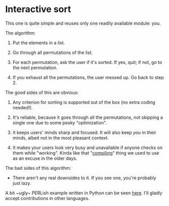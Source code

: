 Interactive sort
===

This one is quite simple and reuses only one readily available module: you.

The algorithm:

1. Put the elements in a list.

2. Go through all permutations of the list.

3. For each permutation, ask the user if it's sorted. If yes, quit; if not, go to the next permutation.

4. If you exhaust all the permutations, the user messed up. Go back to step 2.

The good sides of this are obvious:

1. Any criterion for sorting is supported out of the box (no extra coding needed!).

2. It's reliable, because it goes through all the permutations, not skipping a single one due to some pesky "optimization".

3. It keeps users' minds sharp and focused. It will also keep _you_ in their minds, albeit not in the most pleasant context.

4. It makes your users look very busy and unavailable if anyone checks on them while "working". Kinda like that "[compiling](https://xkcd.com/303/)" thing we used to use as an excuse in the older days.

The bad sides of this algorithm:

* There aren't any real downsides to it. If you see one, you're probably just lazy.

A bit ~ugly~ PERLish example written in Python can be seen [here](interactive_sort.py). I'll gladly accept contributions in other languages.
